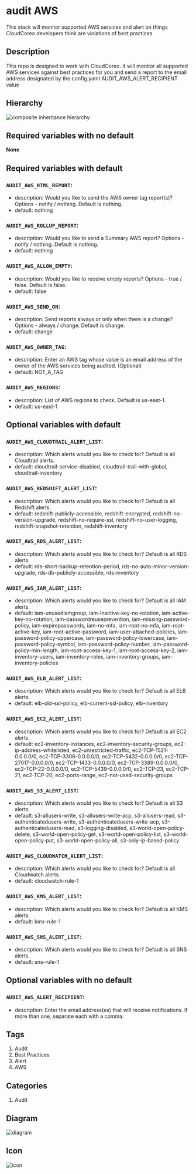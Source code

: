 audit AWS
============================
This stack will monitor supported AWS services and alert on things CloudCoreo developers think are violations of best practices


## Description
This repo is designed to work with CloudCoreo. It will monitor all supported AWS services against best practices for you and send a report to the email address designated by the config.yaml AUDIT&#95;AWS&#95;ALERT&#95;RECIPIENT value


## Hierarchy
![composite inheritance hierarchy](https://raw.githubusercontent.com/CloudCoreo/audit-aws/master/images/hierarchy.png "composite inheritance hierarchy")



## Required variables with no default

**None**


## Required variables with default

### `AUDIT_AWS_HTML_REPORT`:
  * description: Would you like to send the AWS owner tag report(s)? Options - notify / nothing. Default is nothing.
  * default: nothing

### `AUDIT_AWS_ROLLUP_REPORT`:
  * description: Would you like to send a Summary AWS report? Options - notify / nothing. Default is nothing.
  * default: nothing

### `AUDIT_AWS_ALLOW_EMPTY`:
  * description: Would you like to receive empty reports? Options - true / false. Default is false.
  * default: false

### `AUDIT_AWS_SEND_ON`:
  * description: Send reports always or only when there is a change? Options - always / change. Default is change.
  * default: change

### `AUDIT_AWS_OWNER_TAG`:
  * description: Enter an AWS tag whose value is an email address of the owner of the AWS services being audited. (Optional)
  * default: NOT_A_TAG

### `AUDIT_AWS_REGIONS`:
  * description: List of AWS regions to check. Default is us-east-1.
  * default: us-east-1


## Optional variables with default

### `AUDIT_AWS_CLOUDTRAIL_ALERT_LIST`:
  * description: Which alerts would you like to check for? Default is all Cloudtrail alerts.
  * default: cloudtrail-service-disabled, cloudtrail-trail-with-global, cloudtrail-inventory

### `AUDIT_AWS_REDSHIFT_ALERT_LIST`:
  * description: Which alerts would you like to check for? Default is all Redshift alerts.
  * default: redshift-publicly-accessible, redshift-encrypted, redshift-no-version-upgrade, redshift-no-require-ssl, redshift-no-user-logging, redshift-snapshot-retention, redshift-inventory

### `AUDIT_AWS_RDS_ALERT_LIST`:
  * description: Which alerts would you like to check for? Default is all RDS alerts.
  * default: rds-short-backup-retention-period, rds-no-auto-minor-version-upgrade, rds-db-publicly-accessible, rds-inventory

### `AUDIT_AWS_IAM_ALERT_LIST`:
  * description: Which alerts would you like to check for? Default is all IAM alerts.
  * default: iam-unusediamgroup, iam-inactive-key-no-rotation, iam-active-key-no-rotation, iam-passwordreuseprevention, iam-missing-password-policy, iam-expirepasswords, iam-no-mfa, iam-root-no-mfa, iam-root-active-key, iam-root-active-password, iam-user-attached-policies, iam-password-policy-uppercase, iam-password-policy-lowercase, iam-password-policy-symbol, iam-password-policy-number, iam-password-policy-min-length, iam-root-access-key-1, iam-root-access-key-2, iam-inventory-users, iam-inventory-roles, iam-inventory-groups, iam-inventory-policies

### `AUDIT_AWS_ELB_ALERT_LIST`:
  * description: Which alerts would you like to check for? Default is all ELB alerts.
  * default: elb-old-ssl-policy, elb-current-ssl-policy, elb-inventory

### `AUDIT_AWS_EC2_ALERT_LIST`:
  * description: Which alerts would you like to check for? Default is all EC2 alerts.
  * default: ec2-inventory-instances, ec2-inventory-security-groups, ec2-ip-address-whitelisted, ec2-unrestricted-traffic, ec2-TCP-1521-0.0.0.0/0, ec2-TCP-3306-0.0.0.0/0, ec2-TCP-5432-0.0.0.0/0, ec2-TCP-27017-0.0.0.0/0, ec2-TCP-1433-0.0.0.0/0, ec2-TCP-3389-0.0.0.0/0, ec2-TCP-22-0.0.0.0/0, ec2-TCP-5439-0.0.0.0/0, ec2-TCP-23, ec2-TCP-21, ec2-TCP-20, ec2-ports-range, ec2-not-used-security-groups

### `AUDIT_AWS_S3_ALERT_LIST`:
  * description: Which alerts would you like to check for? Default is all S3 alerts.
  * default: s3-allusers-write, s3-allusers-write-acp, s3-allusers-read, s3-authenticatedusers-write, s3-authenticatedusers-write-acp, s3-authenticatedusers-read, s3-logging-disabled, s3-world-open-policy-delete, s3-world-open-policy-get, s3-world-open-policy-list, s3-world-open-policy-put, s3-world-open-policy-all, s3-only-ip-based-policy

### `AUDIT_AWS_CLOUDWATCH_ALERT_LIST`:
  * description: Which alerts would you like to check for? Default is all Cloudwatch alerts.
  * default: cloudwatch-rule-1

### `AUDIT_AWS_KMS_ALERT_LIST`:
  * description: Which alerts would you like to check for? Default is all KMS alerts.
  * default: kms-rule-1

### `AUDIT_AWS_SNS_ALERT_LIST`:
  * description: Which alerts would you like to check for? Default is all SNS alerts.
  * default: sns-rule-1


## Optional variables with no default

### `AUDIT_AWS_ALERT_RECIPIENT`:
  * description: Enter the email address(es) that will receive notifications. If more than one, separate each with a comma.

## Tags
1. Audit
1. Best Practices
1. Alert
1. AWS


## Categories
1. Audit


## Diagram
![diagram](https://raw.githubusercontent.com/CloudCoreo/audit-aws/master/images/diagram.png "diagram")


## Icon
![icon](https://raw.githubusercontent.com/CloudCoreo/audit-aws/master/images/icon.png "icon")

